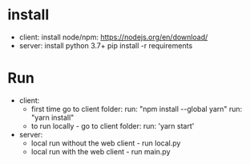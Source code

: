 # install
- client:
  install node/npm: https://nodejs.org/en/download/
- server:
  install python 3.7+
  pip install -r requirements

# Run
- client:
  * first time go to client folder:
    run: "npm install --global yarn"
    run: "yarn install"
  * to run locally - go to client folder:
    run: 'yarn start'
- server:
  * local run without the web client - run local.py
  * local run with the web client - run main.py
